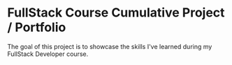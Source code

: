 # FullStack Course Cumulative Project / Portfolio

The goal of this project is to showcase the skills I've learned during my FullStack Developer course.
